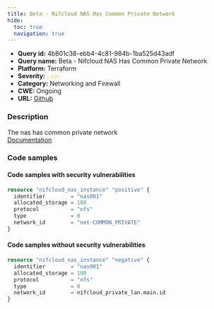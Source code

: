 ```yaml
---
title: Beta - Nifcloud NAS Has Common Private Network
hide:
  toc: true
  navigation: true
---
```


-   **Query id:** 4b801c38-ebb4-4c81-984b-1ba525d43adf
-   **Query name:** Beta - Nifcloud NAS Has Common Private Network
-   **Platform:** Terraform
-   **Severity:** <span style="color:#edd57e">Low</span>
-   **Category:** Networking and Firewall
-   **CWE:** Ongoing
-   **URL:** [Github](https://github.com/DataDog/kics/tree/master/assets/queries/terraform/nifcloud/nas_instance_has_common_private)

### Description
The nas has common private network<br>
[Documentation](https://registry.terraform.io/providers/nifcloud/nifcloud/latest/docs/resources/nas_instance#network_id)

### Code samples
#### Code samples with security vulnerabilities
```tf title="Positive test num. 1 - tf file" hl_lines="1"
resource "nifcloud_nas_instance" "positive" {
  identifier        = "nas001"
  allocated_storage = 100
  protocol          = "nfs"
  type              = 0
  network_id        = "net-COMMON_PRIVATE"
}

```


#### Code samples without security vulnerabilities
```tf title="Negative test num. 1 - tf file"
resource "nifcloud_nas_instance" "negative" {
  identifier        = "nas001"
  allocated_storage = 100
  protocol          = "nfs"
  type              = 0
  network_id        = nifcloud_private_lan.main.id
}

```
